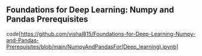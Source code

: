 ## Foundations for Deep Learning: Numpy and Pandas Prerequisites

code[https://github.com/vishal815/Foundations-for-Deep-Learning-Numpy-and-Pandas-Prerequisites/blob/main/NumpyAndPandasFor(Deep_learning).ipynb]
